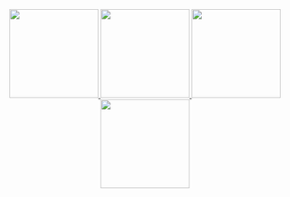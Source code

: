 

<!---
idamiao/idamiao is a ✨ special ✨ repository because its `README.md` (this file) appears on your GitHub profile.
You can click the Preview link to take a look at your changes.
--->
<div align="center">
  <a href="https://github.com/idamiao">
  <img height="160em" src="https://github-readme-stats.vercel.app/api?username=idamiao&show_icons=true&theme=dark&include_all_commits=true&count_private=true"/>
  <img height="160em" src="https://github-readme-stats.vercel.app/api/top-langs/?username=idamiao&layout=compact&langs_count=7&theme=dark"/>
  <img height="160em" src="https://github-readme-stats.vercel.app/api?username=idamiao&show_icons=true&theme=radical&include_all_commits=true&count_private=true"/>
  <img height="160em" src="https://github-readme-stats.vercel.app/api/top-langs/?username=idamiao&layout=compact&langs_count=7&theme=radical"/>

</div>

<div style="display: inline_block"><br>

<i class="devicon-python-plain"></i>
          
